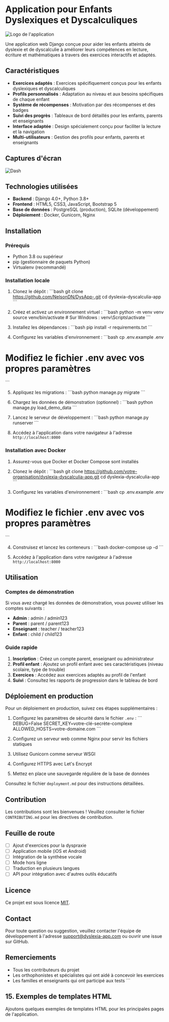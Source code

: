 # Application pour Enfants Dyslexiques et Dyscalculiques

![Logo de l'application](static/img/logo.png)

Une application web Django conçue pour aider les enfants atteints de dyslexie et de dyscalculie à améliorer leurs compétences en lecture, écriture et mathématiques à travers des exercices interactifs et adaptés.

## Caractéristiques

- **Exercices adaptés** : Exercices spécifiquement conçus pour les enfants dyslexiques et dyscalculiques
- **Profils personnalisés** : Adaptation au niveau et aux besoins spécifiques de chaque enfant
- **Système de récompenses** : Motivation par des récompenses et des badges
- **Suivi des progrès** : Tableaux de bord détaillés pour les enfants, parents et enseignants
- **Interface adaptée** : Design spécialement conçu pour faciliter la lecture et la navigation
- **Multi-utilisateurs** : Gestion des profils pour enfants, parents et enseignants

## Captures d'écran

![Dash](static/img/screenshots/progress_report.png)

## Technologies utilisées

- **Backend** : Django 4.0+, Python 3.8+
- **Frontend** : HTML5, CSS3, JavaScript, Bootstrap 5
- **Base de données** : PostgreSQL (production), SQLite (développement)
- **Déploiement** : Docker, Gunicorn, Nginx

## Installation

### Prérequis

- Python 3.8 ou supérieur
- pip (gestionnaire de paquets Python)
- Virtualenv (recommandé)

### Installation locale

1. Clonez le dépôt :
\`\`\`bash
git clone https://github.com/NelsonDN/DysApp-.git
cd dyslexia-dyscalculia-app
\`\`\`

2. Créez et activez un environnement virtuel :
\`\`\`bash
python -m venv venv
source venv/bin/activate  # Sur Windows : venv\Scripts\activate
\`\`\`

3. Installez les dépendances :
\`\`\`bash
pip install -r requirements.txt
\`\`\`

4. Configurez les variables d'environnement :
\`\`\`bash
cp .env.example .env
# Modifiez le fichier .env avec vos propres paramètres
\`\`\`

5. Appliquez les migrations :
\`\`\`bash
python manage.py migrate
\`\`\`

6. Chargez les données de démonstration (optionnel) :
\`\`\`bash
python manage.py load_demo_data
\`\`\`

7. Lancez le serveur de développement :
\`\`\`bash
python manage.py runserver
\`\`\`

8. Accédez à l'application dans votre navigateur à l'adresse `http://localhost:8000`

### Installation avec Docker

1. Assurez-vous que Docker et Docker Compose sont installés
2. Clonez le dépôt :
\`\`\`bash
git clone https://github.com/votre-organisation/dyslexia-dyscalculia-app.git
cd dyslexia-dyscalculia-app
\`\`\`

3. Configurez les variables d'environnement :
\`\`\`bash
cp .env.example .env
# Modifiez le fichier .env avec vos propres paramètres
\`\`\`

4. Construisez et lancez les conteneurs :
\`\`\`bash
docker-compose up -d
\`\`\`

5. Accédez à l'application dans votre navigateur à l'adresse `http://localhost:8000`

## Utilisation

### Comptes de démonstration

Si vous avez chargé les données de démonstration, vous pouvez utiliser les comptes suivants :

- **Admin** : admin / admin123
- **Parent** : parent / parent123
- **Enseignant** : teacher / teacher123
- **Enfant** : child / child123

### Guide rapide

1. **Inscription** : Créez un compte parent, enseignant ou administrateur
2. **Profil enfant** : Ajoutez un profil enfant avec ses caractéristiques (niveau scolaire, type de trouble)
3. **Exercices** : Accédez aux exercices adaptés au profil de l'enfant
4. **Suivi** : Consultez les rapports de progression dans le tableau de bord

## Déploiement en production

Pour un déploiement en production, suivez ces étapes supplémentaires :

1. Configurez les paramètres de sécurité dans le fichier `.env` :
\`\`\`
DEBUG=False
SECRET_KEY=votre-clé-secrète-complexe
ALLOWED_HOSTS=votre-domaine.com
\`\`\`

2. Configurez un serveur web comme Nginx pour servir les fichiers statiques
3. Utilisez Gunicorn comme serveur WSGI
4. Configurez HTTPS avec Let's Encrypt
5. Mettez en place une sauvegarde régulière de la base de données

Consultez le fichier `deployment.md` pour des instructions détaillées.

## Contribution

Les contributions sont les bienvenues ! Veuillez consulter le fichier `CONTRIBUTING.md` pour les directives de contribution.

## Feuille de route

- [ ] Ajout d'exercices pour la dyspraxie
- [ ] Application mobile (iOS et Android)
- [ ] Intégration de la synthèse vocale
- [ ] Mode hors ligne
- [ ] Traduction en plusieurs langues
- [ ] API pour intégration avec d'autres outils éducatifs

## Licence

Ce projet est sous licence [MIT](LICENSE).

## Contact

Pour toute question ou suggestion, veuillez contacter l'équipe de développement à l'adresse support@dyslexia-app.com ou ouvrir une issue sur GitHub.

## Remerciements

- Tous les contributeurs du projet
- Les orthophonistes et spécialistes qui ont aidé à concevoir les exercices
- Les familles et enseignants qui ont participé aux tests
\`\`\`

## 15. Exemples de templates HTML

Ajoutons quelques exemples de templates HTML pour les principales pages de l'application.


